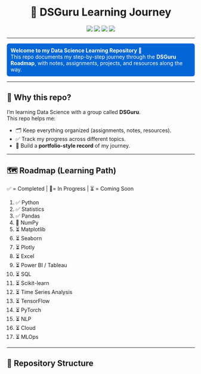 <h1 align="center">📘 DSGuru Learning Journey</h1>

<p align="center">
  <img src="https://img.shields.io/badge/PROGRESS-4%2F17%20COMPLETED-brightgreen?style=for-the-badge"/>
  <img src="https://img.shields.io/badge/PYTHON-3.10-blue?style=for-the-badge&logo=python&logoColor=white"/>
  <img src="https://img.shields.io/badge/JUPYTER-NOTEBOOK-orange?style=for-the-badge&logo=jupyter&logoColor=white"/>
  <img src="https://img.shields.io/badge/LICENSE-MIT-lightgrey?style=for-the-badge"/>
</p>

---

<p style="background-color:#0366d6; color:white; padding:10px; border-radius:6px;">
<b>Welcome to my Data Science Learning Repository 🚀</b><br>
This repo documents my step-by-step journey through the <b>DSGuru Roadmap</b>, with notes, assignments, projects, and resources along the way.
</p>

---

## 🌱 Why this repo?

I’m learning Data Science with a group called <b>DSGuru</b>.  
This repo helps me:

- 🗂️ Keep everything organized (assignments, notes, resources).
- ✅ Track my progress across different topics.
- 📒 Build a <b>portfolio-style record</b> of my journey.

---

## 🗺️ Roadmap (Learning Path)

<span>✅ = Completed | 🔄= In&nbsp;Progress | ⏳ = Coming Soon</span>

<ol>
  <li>✅ Python</li>
  <li>✅ Statistics</li>
  <li>✅ Pandas</li>
  <li>🔄 NumPy</li>
  <li>⏳ Matplotlib</li>
  <li>⏳ Seaborn</li>
  <li>⏳ Plotly</li>
  <li>⏳ Excel</li>
  <li>⏳ Power BI / Tableau</li>
  <li>⏳ SQL</li>
  <li>⏳ Scikit-learn</li>
  <li>⏳ Time Series Analysis</li>
  <li>⏳ TensorFlow</li>
  <li>⏳ PyTorch</li>
  <li>⏳ NLP</li>
  <li>⏳ Cloud</li>
  <li>⏳ MLOps</li>
</ol>

---

## 📂 Repository Structure

<!-- apni repository ki folders/files yahan list kar sakte ho -->




